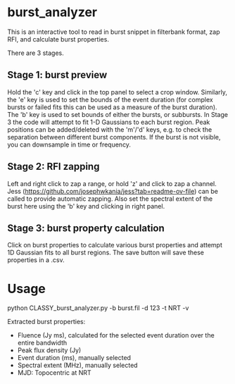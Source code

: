 # burst_analyzer
This is an interactive tool to read in burst snippet in filterbank format, zap RFI, and calculate burst properties.

There are 3 stages. 

## Stage 1: burst preview
Hold the 'c' key and click in the top panel to select a crop window. Similarly, the 'e' key is used to set the bounds of the event duration (for complex bursts or failed fits this can be used as a measure of the burst duration). The 'b' key is used to set bounds of either the bursts, or subbursts. In Stage 3 the code will attempt to fit 1-D Gaussians to each burst region. Peak positions can be added/deleted with the 'm'/'d' keys, e.g. to check the separation between different burst components. If the burst is not visible, you can downsample in time or frequency.

## Stage 2: RFI zapping
Left and right click to zap a range, or hold 'z' and click to zap a channel. Jess (https://github.com/josephwkania/jess?tab=readme-ov-file) can be called to provide automatic zapping. Also set the spectral extent of the burst here using the 'b' key and clicking in right panel.

## Stage 3: burst property calculation
Click on burst properties to calculate various burst properties and attempt 1D Gaussian fits to all burst regions. The save button will save these properties in a .csv. 

# Usage
python CLASSY_burst_analyzer.py -b burst.fil -d 123 -t NRT -v

Extracted burst properties:
- Fluence (Jy ms), calculated for the selected event duration over the entire bandwidth
- Peak flux density (Jy)
- Event duration (ms), manually selected 
- Spectral extent (MHz), manually selected
- MJD: Topocentric at NRT
